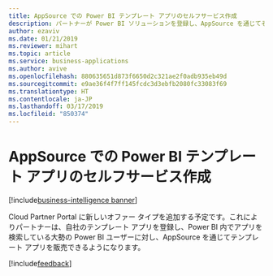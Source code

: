 ```yaml
---
title: AppSource での Power BI テンプレート アプリのセルフサービス作成
description: パートナーが Power BI ソリューションを登録し、AppSource を通じてそれらを販売できるよう、Cloud Partner Portal に新しいオファー タイプを追加する予定です。
author: ezaviv
ms.date: 01/21/2019
ms.reviewer: mihart
ms.topic: article
ms.service: business-applications
ms.author: avive
ms.openlocfilehash: 880635651d873f6650d2c321ae2f0adb935eb49d
ms.sourcegitcommit: e9ae36f4f7ff145fcdc3d3ebfb2080fc33083f69
ms.translationtype: HT
ms.contentlocale: ja-JP
ms.lasthandoff: 03/17/2019
ms.locfileid: "850374"
---
```

# <a name="self-service-creation-of-a-power-bi-template-app-in-appsource"></a>AppSource での Power BI テンプレート アプリのセルフサービス作成

[!include[business-intelligence banner](../../includes/business-intelligence.md)]

Cloud Partner Portal に新しいオファー タイプを追加する予定です。これによりパートナーは、自社のテンプレート アプリを登録し、Power BI 内でアプリを検索している大勢の Power BI ユーザーに対し、AppSource を通じてテンプレート アプリを販売できるようになります。

[!include[feedback](../includes/service-feedback.md)]
